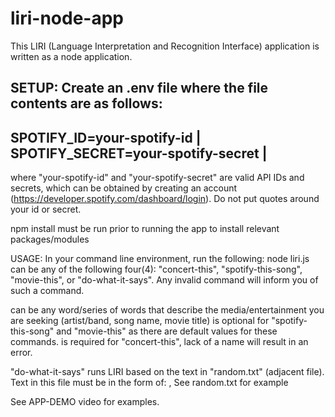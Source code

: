 # liri-node-app

This LIRI (Language Interpretation and Recognition Interface) application is written as a node application.

SETUP:
Create an .env file where the file contents are as follows:
-------------------------------------
SPOTIFY_ID=your-spotify-id           |
SPOTIFY_SECRET=your-spotify-secret   |
-------------------------------------
where "your-spotify-id" and "your-spotify-secret" are valid API IDs and secrets, which can be obtained by creating an account (https://developer.spotify.com/dashboard/login). Do not put quotes around your id or secret.

npm install must be run prior to running the app to install relevant packages/modules

USAGE:
In your command line environment, run the following: node liri.js <command> <name>
<command> can be any of the following four(4): "concert-this", "spotify-this-song", "movie-this", or "do-what-it-says".
  Any invalid command will inform you of such a command.
  
<name> can be any word/series of words that describe the media/entertainment you are seeking (artist/band, song name, movie title)
  <name> is optional for "spotify-this-song" and "movie-this" as there are default values for these commands.
  <name> is required for "concert-this", lack of a name will result in an error.
    
"do-what-it-says" runs LIRI based on the text in "random.txt" (adjacent file). Text in this file must be in the form of:
<command>,<name>
  See random.txt for example
  
See APP-DEMO video for examples.
